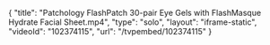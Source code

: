 {
    "title": "Patchology FlashPatch 30-pair Eye Gels with FlashMasque Hydrate Facial Sheet.mp4",
    "type": "solo",
    "layout": "iframe-static",
    "videoId": "102374115",
    "url": "\/tvpembed\/102374115"
}